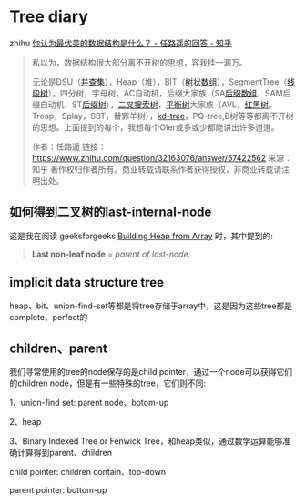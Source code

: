 # Tree diary

zhihu [你认为最优美的数据结构是什么？ - 任路遥的回答 - 知乎](https://www.zhihu.com/question/32163076/answer/57422562) 

> 私以为，数据结构很大部分离不开树的思想，容我挂一漏万。
>
> 无论是DSU（[并查集](https://www.zhihu.com/search?q=并查集&search_source=Entity&hybrid_search_source=Entity&hybrid_search_extra={"sourceType"%3A"answer"%2C"sourceId"%3A57422562})），Heap（堆），BIT（[树状数组](https://www.zhihu.com/search?q=树状数组&search_source=Entity&hybrid_search_source=Entity&hybrid_search_extra={"sourceType"%3A"answer"%2C"sourceId"%3A57422562})），SegmentTree（[线段树](https://www.zhihu.com/search?q=线段树&search_source=Entity&hybrid_search_source=Entity&hybrid_search_extra={"sourceType"%3A"answer"%2C"sourceId"%3A57422562})），四分树，字母树，AC自动机，后缀大家族（SA[后缀数组](https://www.zhihu.com/search?q=后缀数组&search_source=Entity&hybrid_search_source=Entity&hybrid_search_extra={"sourceType"%3A"answer"%2C"sourceId"%3A57422562})，SAM后缀自动机，ST[后缀树](https://www.zhihu.com/search?q=后缀树&search_source=Entity&hybrid_search_source=Entity&hybrid_search_extra={"sourceType"%3A"answer"%2C"sourceId"%3A57422562})），[二叉搜索树](https://www.zhihu.com/search?q=二叉搜索树&search_source=Entity&hybrid_search_source=Entity&hybrid_search_extra={"sourceType"%3A"answer"%2C"sourceId"%3A57422562})，[平衡树](https://www.zhihu.com/search?q=平衡树&search_source=Entity&hybrid_search_source=Entity&hybrid_search_extra={"sourceType"%3A"answer"%2C"sourceId"%3A57422562})大家族（AVL，[红黑树](https://www.zhihu.com/search?q=红黑树&search_source=Entity&hybrid_search_source=Entity&hybrid_search_extra={"sourceType"%3A"answer"%2C"sourceId"%3A57422562})，Treap，Splay，SBT，替罪羊树），[kd-tree](https://www.zhihu.com/search?q=kd-tree&search_source=Entity&hybrid_search_source=Entity&hybrid_search_extra={"sourceType"%3A"answer"%2C"sourceId"%3A57422562})，PQ-tree,B树等等都离不开树的思想。上面提到的每个，我想每个OIer或多或少都能讲出许多道道。
>
> 
>
> 作者：任路遥
> 链接：https://www.zhihu.com/question/32163076/answer/57422562
> 来源：知乎
> 著作权归作者所有。商业转载请联系作者获得授权，非商业转载请注明出处。



## 如何得到二叉树的last-internal-node

这是我在阅读 geeksforgeeks [Building Heap from Array](https://www.geeksforgeeks.org/building-heap-from-array/) 时，其中提到的:

> **Last non-leaf node** *= parent of last-node.*



## implicit data structure tree

heap、bit、union-find-set等都是将tree存储于array中，这是因为这些tree都是complete、perfect的



## children、parent

我们寻常使用的tree的node保存的是child pointer，通过一个node可以获得它们的children node，但是有一些特殊的tree，它们则不同:

1、union-find set: parent node、botom-up

2、heap

3、Binary Indexed Tree or Fenwick Tree，和heap类似，通过数学运算能够准确计算得到parent、children





child pointer:  children contain、top-down

parent pointer: bottom-up
